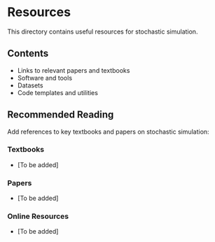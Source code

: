# Resources

This directory contains useful resources for stochastic simulation.

## Contents

- Links to relevant papers and textbooks
- Software and tools
- Datasets
- Code templates and utilities

## Recommended Reading

Add references to key textbooks and papers on stochastic simulation:

### Textbooks
- [To be added]

### Papers
- [To be added]

### Online Resources
- [To be added]
